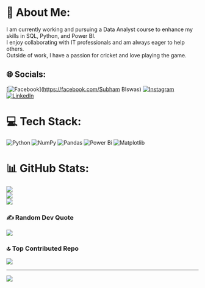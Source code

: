 # 💫 About Me:
I am currently working and pursuing a Data Analyst course to enhance my skills in SQL, Python, and Power BI. <br>I enjoy collaborating with IT professionals and am always eager to help others. <br>Outside of work, I have a passion for cricket and love playing the game.


## 🌐 Socials:
[![Facebook](https://img.shields.io/badge/Facebook-%231877F2.svg?logo=Facebook&logoColor=white)](https://facebook.com/Subham BIswas) [![Instagram](https://img.shields.io/badge/Instagram-%23E4405F.svg?logo=Instagram&logoColor=white)](https://instagram.com/subham_vikky) [![LinkedIn](https://img.shields.io/badge/LinkedIn-%230077B5.svg?logo=linkedin&logoColor=white)](https://linkedin.com/in/https://www.linkedin.com/in/subham-biswas-ab4043288/) 

# 💻 Tech Stack:
![Python](https://img.shields.io/badge/python-3670A0?style=for-the-badge&logo=python&logoColor=ffdd54) ![NumPy](https://img.shields.io/badge/numpy-%23013243.svg?style=for-the-badge&logo=numpy&logoColor=white) ![Pandas](https://img.shields.io/badge/pandas-%23150458.svg?style=for-the-badge&logo=pandas&logoColor=white) ![Power Bi](https://img.shields.io/badge/power_bi-F2C811?style=for-the-badge&logo=powerbi&logoColor=black) ![Matplotlib](https://img.shields.io/badge/Matplotlib-%23ffffff.svg?style=for-the-badge&logo=Matplotlib&logoColor=black)
# 📊 GitHub Stats:
![](https://github-readme-stats.vercel.app/api?username=SubhamBiswas9700&theme=radical&hide_border=false&include_all_commits=true&count_private=true)<br/>
![](https://github-readme-streak-stats.herokuapp.com/?user=SubhamBiswas9700&theme=radical&hide_border=false)<br/>
![](https://github-readme-stats.vercel.app/api/top-langs/?username=SubhamBiswas9700&theme=radical&hide_border=false&include_all_commits=true&count_private=true&layout=compact)

### ✍️ Random Dev Quote
![](https://quotes-github-readme.vercel.app/api?type=horizontal&theme=radical)

### 🔝 Top Contributed Repo
![](https://github-contributor-stats.vercel.app/api?username=SubhamBiswas9700&limit=5&theme=dark&combine_all_yearly_contributions=true)

---
[![](https://visitcount.itsvg.in/api?id=SubhamBiswas9700&icon=0&color=0)](https://visitcount.itsvg.in)

<!-- Proudly created with GPRM ( https://gprm.itsvg.in ) -->
